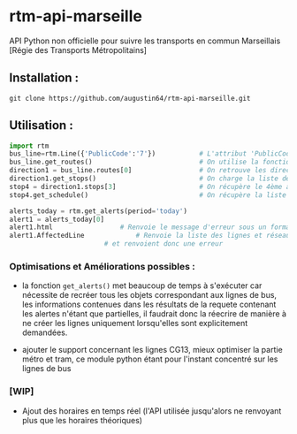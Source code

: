# rtm-api-marseille
API Python non officielle pour suivre les transports en commun Marseillais [Régie des Transports Métropolitains]

## Installation :
```
git clone https://github.com/augustin64/rtm-api-marseille.git
```

## Utilisation :
```py
import rtm
bus_line=rtm.Line({'PublicCode':'7'})           # L'attribut 'PublicCode' correspond à l'identifiant public (nom commun) de la ligne
bus_line.get_routes()                           # On utilise la fonction get_routes() de la classe Line() pour mettre à jour les directions
direction1 = bus_line.routes[0]                 # On retrouve les directions dans la liste routes d'un élément de la classe Line()
direction1.get_stops()                          # On charge la liste des arrêts de bus correspondant à cette direction
stop4 = direction1.stops[3]                     # On récupère le 4ème arrêt de la ligne
stop4.get_schedule()                            # On récupère la liste des prochains bus passant à cet arrêt

alerts_today = rtm.get_alerts(period='today')
alert1 = alerts_today[0]
alert1.html					# Renvoie le message d'erreur sous un format html
alert1.AffectedLine				# Renvoie la liste des lignes et réseaux affectés, certains n'ont pas encore été implémentés
						# et renvoient donc une erreur
```

### Optimisations et Améliorations possibles :
* la fonction `get_alerts()` met beaucoup de temps à s'exécuter car nécessite de recréer tous les objets correspondant aux lignes de bus, les informations contenues dans les résultats de la requete contenant les alertes n'étant que partielles, il faudrait donc la réecrire de manière à ne créer les lignes uniquement lorsqu'elles sont explicitement demandées.

* ajouter le support concernant les lignes CG13, mieux optimiser la partie métro et tram, ce module python étant pour l'instant concentré sur les lignes de bus

### [WIP]
* Ajout des horaires en temps réel (l'API utilisée jusqu'alors ne renvoyant plus que les horaires théoriques)
